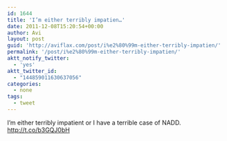 ```yaml
---
id: 1644
title: 'I’m either terribly impatien…'
date: 2011-12-08T15:20:54+00:00
author: Avi
layout: post
guid: 'http://aviflax.com/post/i%e2%80%99m-either-terribly-impatien/'
permalink: '/post/i%e2%80%99m-either-terribly-impatien/'
aktt_notify_twitter:
  - 'yes'
aktt_twitter_id:
  - "144859011630637056"
categories:
  - none
tags:
  - tweet
---
```

I’m either terribly impatient or I have a terrible case of NADD. <a href="http://t.co/b3GQJ0bH" rel="nofollow">http://t.co/b3GQJ0bH</a>
